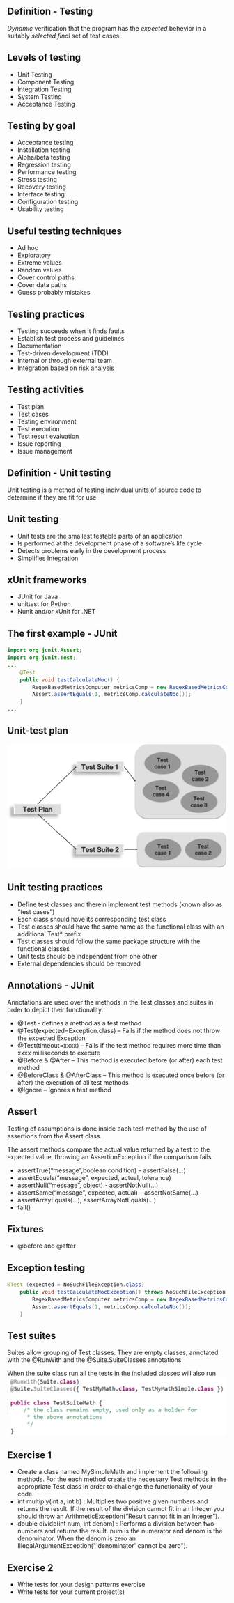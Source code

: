 ## Definition - Testing
*Dynamic* verification that the program has the
*expected* behevior
in a suitably *selected* *final* set of test cases

## Levels of testing
* Unit Testing
* Component Testing
* Integration Testing
* System Testing
* Acceptance Testing

## Testing by goal
* Acceptance testing
* Installation testing
* Alpha/beta testing
* Regression testing
* Performance testing
* Stress testing
* Recovery testing
* Interface testing
* Configuration testing
* Usability testing

## Useful testing techniques
* Ad hoc
* Exploratory
* Extreme values
* Random values
* Cover control paths
* Cover data paths
* Guess probably mistakes

## Testing practices
* Testing succeeds when it finds faults
* Establish test process and guidelines
* Documentation
* Test-driven development (TDD)
* Internal or through external team
* Integration based on risk analysis


## Testing activities
* Test plan
* Test cases
* Testing environment
* Test execution
* Test result evaluation
* Issue reporting
* Issue management

## Definition - Unit testing
Unit testing is a method of testing individual units of source code to determine if they are fit for use

## Unit testing
* Unit tests are the smallest testable parts of an application
* Is performed at the development phase of a software’s life cycle
* Detects problems early in the development process
* Simplifies Integration

## xUnit frameworks
* JUnit for Java
* unittest for Python 
* Nunit and/or xUnit for .NET

## The first example - JUnit
```java
import org.junit.Assert;
import org.junit.Test;
...
	@Test
	public void testCalculateNoc() {
		RegexBasedMetricsComputer metricsComp = new RegexBasedMetricsComputer("src/designPatterns/RegexBasedMetricsComputer.java");
		Assert.assertEquals(1, metricsComp.calculateNoc());
	}
...
```
## Unit-test plan
![](media/testPlan.png)

## Unit testing practices
* Define test classes and therein implement test methods (known also as “test cases”) 
* Each class should have its corresponding test class
* Test classes should have the same name as the functional class with an additional Test* prefix
* Test classes should follow the same package structure with the functional classes
* Unit tests should be independent from one other
* External dependencies should be removed

## Annotations - JUnit
Annotations are used over the methods in the Test classes and suites in order to depict their functionality. 
* @Test - defines a method as a test method 
* @Test(expected=Exception.class) – Fails if the method does not throw the expected Exception
* @Test(timeout=xxxx) – Fails if the test method requires more time than xxxx milliseconds to execute
* @Before & @After – This method is executed before (or after) each test method
* @BeforeClass & @AfterClass – This method is executed once before (or after) the execution of all test methods
* @Ignore – Ignores a test method

## Assert
Testing of assumptions is done inside each test method by the use of assertions from the Assert class.

The assert methods compare the actual value returned by a test to the expected value, throwing an  AssertionException if the comparison fails.

* assertTrue(“message”,boolean condition) – assertFalse(…)
* assertEquals(“message”, expected, actual, tolerance)
* assertNull(“message”, object) - assertNotNull(…)
* assertSame(“message”, expected, actual) – assertNotSame(…)
* assertArrayEquals(…), assertArrayNotEquals(…)
* fail()

## Fixtures
* @before and @after

## Exception testing
```java
@Test (expected = NoSuchFileException.class)
	public void testCalculateNocException() throws NoSuchFileException {
		RegexBasedMetricsComputer metricsComp = new RegexBasedMetricsComputer("somepath/somefile.java");
		Assert.assertEquals(1, metricsComp.calculateNoc());
	}
```
## Test suites
Suites allow grouping of Test classes. They are empty classes, annotated with the @RunWith and the @Suite.SuiteClasses annotations

When the suite class run all the tests in the included classes will also run
![](media/testSuite.png)

## Exercise 1
* Create a class named MySimpleMath and implement the following methods. For the each method create the necessary Test methods in the appropriate Test class in order to challenge the functionality of your code.
* int multiply(int a, int b) : Multiplies two positive given numbers and returns the result. If the result of the division cannot fit in an Integer you should throw an ArithmeticException(“Result cannot fit in an Integer”).
* double divide(int num, int denom) : Performs a division between two numbers and returns the result. num is the numerator and denom is the denominator. When the denom is zero an IllegalArgumentException("'denominator' cannot be zero").

## Exercise 2
* Write tests for your design patterns exercise
* Write tests for your current project(s)